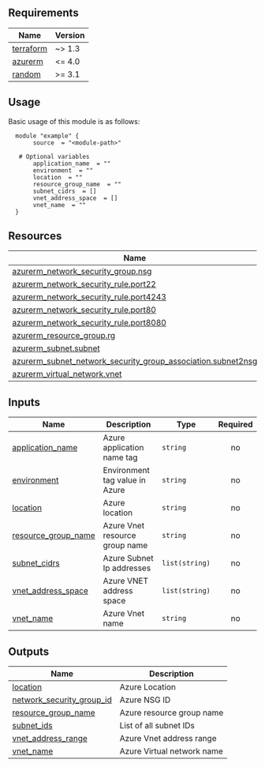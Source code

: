 <!-- BEGIN_AUTOMATED_TF_DOCS_BLOCK -->
## Requirements

| Name | Version |
|------|---------|
| <a name="requirement_terraform"></a> [terraform](#requirement_terraform) | ~> 1.3 |
| <a name="requirement_azurerm"></a> [azurerm](#requirement_azurerm) | <= 4.0 |
| <a name="requirement_random"></a> [random](#requirement_random) | >= 3.1 |
## Usage
Basic usage of this module is as follows:
  ```hcl
    module "example" {
      	 source  = "<module-path>"
      
	 # Optional variables
      	 application_name  = ""
      	 environment  = ""
      	 location  = ""
      	 resource_group_name  = ""
      	 subnet_cidrs  = []
      	 vnet_address_space  = []
      	 vnet_name  = ""
    }
  ```

## Resources

| Name | Type |
|------|------|
| [azurerm_network_security_group.nsg](https://registry.terraform.io/providers/hashicorp/azurerm/latest/docs/resources/network_security_group) | resource |
| [azurerm_network_security_rule.port22](https://registry.terraform.io/providers/hashicorp/azurerm/latest/docs/resources/network_security_rule) | resource |
| [azurerm_network_security_rule.port4243](https://registry.terraform.io/providers/hashicorp/azurerm/latest/docs/resources/network_security_rule) | resource |
| [azurerm_network_security_rule.port80](https://registry.terraform.io/providers/hashicorp/azurerm/latest/docs/resources/network_security_rule) | resource |
| [azurerm_network_security_rule.port8080](https://registry.terraform.io/providers/hashicorp/azurerm/latest/docs/resources/network_security_rule) | resource |
| [azurerm_resource_group.rg](https://registry.terraform.io/providers/hashicorp/azurerm/latest/docs/resources/resource_group) | resource |
| [azurerm_subnet.subnet](https://registry.terraform.io/providers/hashicorp/azurerm/latest/docs/resources/subnet) | resource |
| [azurerm_subnet_network_security_group_association.subnet2nsg](https://registry.terraform.io/providers/hashicorp/azurerm/latest/docs/resources/subnet_network_security_group_association) | resource |
| [azurerm_virtual_network.vnet](https://registry.terraform.io/providers/hashicorp/azurerm/latest/docs/resources/virtual_network) | resource |

## Inputs

| Name | Description | Type | Required |
|------|-------------|------|:--------:|
| <a name="input_application_name"></a> [application_name](#input_application_name) | Azure application name tag | `string` | no |
| <a name="input_environment"></a> [environment](#input_environment) | Environment tag value in Azure | `string` | no |
| <a name="input_location"></a> [location](#input_location) | Azure location | `string` | no |
| <a name="input_resource_group_name"></a> [resource_group_name](#input_resource_group_name) | Azure Vnet resource group name | `string` | no |
| <a name="input_subnet_cidrs"></a> [subnet_cidrs](#input_subnet_cidrs) | Azure Subnet Ip addresses | `list(string)` | no |
| <a name="input_vnet_address_space"></a> [vnet_address_space](#input_vnet_address_space) | Azure VNET address space | `list(string)` | no |
| <a name="input_vnet_name"></a> [vnet_name](#input_vnet_name) | Azure Vnet name | `string` | no |

## Outputs

| Name | Description |
|------|-------------|
| <a name="output_location"></a> [location](#output_location) | Azure Location |
| <a name="output_network_security_group_id"></a> [network_security_group_id](#output_network_security_group_id) | Azure NSG ID |
| <a name="output_resource_group_name"></a> [resource_group_name](#output_resource_group_name) | Azure resource group name |
| <a name="output_subnet_ids"></a> [subnet_ids](#output_subnet_ids) | List of all subnet IDs |
| <a name="output_vnet_address_range"></a> [vnet_address_range](#output_vnet_address_range) | Azure Vnet address range |
| <a name="output_vnet_name"></a> [vnet_name](#output_vnet_name) | Azure Virtual network name |
<!-- END_AUTOMATED_TF_DOCS_BLOCK -->